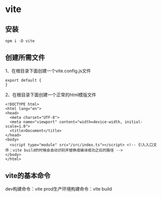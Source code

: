 # vite
## 安装
```
npm i -D vite
```
## 创建所需文件
1、在根目录下面创建一个vite.config.js文件
```
export default {
}
```
2、在根目录下面创建一个正常的html模版文件
```
<!DOCTYPE html>
<html lang="en">
<head>
  <meta charset="UTF-8">
  <meta name="viewport" content="width=device-width, initial-scale=1.0">
  <title>Document</title>
</head>
<body>
  <script type="module" src="/src/index.ts"></script> <!-- 引入入口文件：vite build的时候会自动识别并替换成编译成功之后的路径 -->
</body>
</html>
```
## vite的基本命令
dev构建命令：vite
prod生产环境构建命令：vite build
